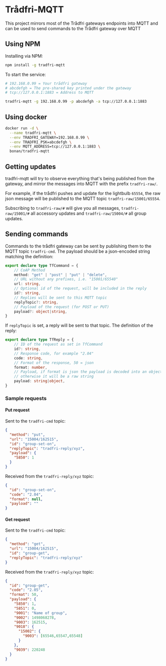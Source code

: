 # Trådfri-MQTT
This project mirrors most of the Trådfri gateways endpoints into MQTT and can be 
used to send commands to the Trådfri gateway over MQTT

## Using NPM
Installing via NPM:

```bash
npm install -g tradfri-mqtt
```

To start the service:
```bash
# 192.168.0.99 = Your trådfri gateway
# abcdefgh = The pre-shared key printed under the gateway
# tcp://127.0.0.1:1883 = Address to MQTT

tradfri-mqtt -g 192.168.0.99 -p abcdefgh -a tcp://127.0.0.1:1883
```

## Using docker

```bash
docker run -d \
  --name tradfri-mqtt \
  --env TRADFRI_GATEWAY=192.168.0.99 \
  --env TRADFRI_PSK=abcdefgh \
  --env MQTT_ADDRESS=tcp://127.0.0.1:1883 \
  bonan/tradfri-mqtt
```


## Getting updates

tradfri-mqtt will try to observe everything that's being published from the gateway, and mirror the messages into
MQTT with the prefix `tradfri-raw/`. 

For example, if the trådfri pushes and update for the lightbulb `65554`, the raw json message will be published 
to the MQTT topic `tradfri-raw/15001/65554`.

Subscribing to `tradfri-raw/#` will give you all messages, `tradfri-raw/15001/#` all accessory 
updates and `tradfri-raw/15004/#` all group updates.

## Sending commands

Commands to the trådfri gateway can be sent by publishing them to the MQTT topic `tradfri-cmd`.
The payload should be a json-encoded string matching the definition:

```typescript
export declare type TfCommand = {
    // CoAP Method
    method: "get" | "post" | "put" | "delete",
    // URL without any prefixes, i.e. "15001/65540"
    url: string,
    // Optional id of the request, will be included in the reply
    id?: string,
    // Replies will be sent to this MQTT topic
    replyTopic?: string,
    // Payload of the request (for POST or PUT)
    payload?: object|string,
}
```

If `replyTopic` is set, a reply will be sent to that topic. The definition of the reply:
```typescript
export declare type TfReply = {
    // ID of the request as set in TfCommand
    id?: string,
    // Response code, for example "2.04"
    code: string,
    // Format of the response, 50 = json
    format: number,
    // Payload, if format is json the payload is decoded into an object, 
    // otherwise it will be a raw string 
    payload: string|object,
}
```

### Sample requests

#### Put request
Sent to the `tradfri-cmd` topic:
```json
{
  "method": "put",
  "url": "15004/162515",
  "id": "group-set-on",
  "replyTopic": "tradfri-reply/xyz",
  "payload": {
    "5850": 1
  }
}
```

Received from the `tradfri-reply/xyz` topic:
```json
{
  "id": "group-set-on",
  "code": "2.04",
  "format": null,
  "payload": ""
}
```

#### Get request

Sent to the `tradfri-cmd` topic:
```json
{
  "method": "get",
  "url": "15004/162515",
  "id": "group-get",
  "replyTopic": "tradfri-reply/xyz"
}
```

Received from the `tradfri-reply/xyz` topic:
```json
{
  "id": "group-get",
  "code": "2.05",
  "format": 50,
  "payload": {
    "5850": 1,
    "5851": 0,
    "9001": "Name of group",
    "9002": 1498068278,
    "9003": 162515,
    "9018": {
      "15002": {
        "9003": [65546,65547,65548]
      }
    },
    "9039": 220248
  }
}
```
